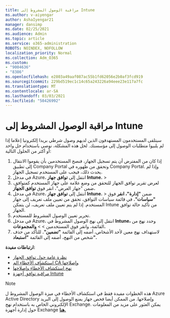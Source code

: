 ```yaml
---
title: مراقبة الوصول المشروط إلى Intune
ms.author: v-aiyengar
author: AshaIyengar21
manager: dansimp
ms.date: 02/25/2021
ms.audience: Admin
ms.topic: article
ms.service: o365-administration
ROBOTS: NOINDEX, NOFOLLOW
localization_priority: Normal
ms.collection: Adm_O365
ms.custom:
- "9004636"
- "8386"
ms.openlocfilehash: e2803a49aaf087ac55b1fd62056e2b0af3fcd919
ms.sourcegitcommit: 229bd519ec1c14c65a243226a94eee23e117a7fc
ms.translationtype: MT
ms.contentlocale: ar-SA
ms.lasthandoff: 03/03/2021
ms.locfileid: "50426992"
---
```

# <a name="monitor-intune-conditional-access"></a>مراقبة الوصول المشروط إلى Intune

سيتلقى المستخدمون المستهدفون الذين لديهم وصول شرطي بريدا إلكترونيا إعلاما إذا لم يلبيوا متطلبات الوصول إلى مؤسستك. لحل هذه المشكلة، نوصي باستخدام حل واحد أو أكثر من الحلول التالية:

1. إذا كان من المفترض أن يتم تسجيل الجهاز، فنصح المستخدمين بأن يقوموا الانتقال إلى تطبيق Company Portal وتحقق من ظهوره في Company Portal. وإذا لم يحدث ذلك، فيجب على المستخدم تسجيل الجهاز.
1. في مدخل Azure، انتقل إلى **توافق جهاز Intune.**  >   
1. لعرض تقرير توافق الجهاز للتحقق من وضع علامة على جهاز المستخدم كمتوافق، ضمن "جهاز العرض"، انقر فوق **توافق الجهاز.**
1. في مدخل Azure، انتقل إلى **توافق جهاز Intune.**  >   ضمن **"إدارة"، انقر** فوق **"سياسات".** في قائمة سياسات التوافق، تحقق من تعيين ملف تعريف إلى جهاز المستخدم. إذا لم يتم تعيين ملف تعريف، لن يتمكن Intune من تأكيد حالة توافق الجهاز.
1. تحرير تعيين الوصول المشروط للمستخدم.
1. في مدخل Azure، انتقل إلى نهج الوصول المشروط في **Intune،** وحدد نهج من القائمة، وانقر فوق المستخدمين  >    >   **والمجموعات.**
1. لاستهداف نهج معين لأحد الأشخاص، أضفه إلى القائمة **"تضمين".** للتأكد من حذف شخص من النهج، أضفه إلى القائمة **"استبعاد".**

**ارتباطات مفيدة:**

- [نظرة عامة حول توافق الجهاز](https://docs.microsoft.com/intune/device-compliance-get-started)
- [استكشاف الأخطاء الم CA وإصلاحها](https://docs.microsoft.com/intune/troubleshoot-conditional-access)
- [نهج استكشاف الأخطاء وإصلاحها](https://docs.microsoft.com/intune/troubleshoot-policies-in-microsoft-intune)
- [مراقبة توافق أجهزة Intune](https://docs.microsoft.com/intune/compliance-policy-monitor)

> [!NOTE]
> هذه الخطوات مفيدة فقط في استكشاف الأخطاء في ميزة الوصول المشروط ل Azure Active Directory وإصلاحها. من الممكن أيضا فحص جهاز يمنع الوصول إلى البريد الإلكتروني الخاص به باستخدام نهج Exchange. يمكن العثور على مزيد من المعلومات حول إدارة أجهزة Exchange [**هنا.**](https://docs.microsoft.com/previous-versions/office/exchange-server-2010/ff959225(v=exchg.141))

